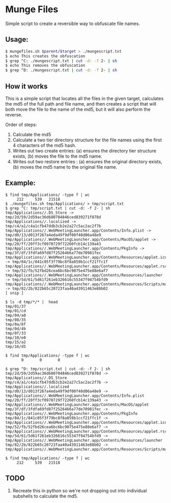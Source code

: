 # Munge Files
Simple script to create a reversible way to obfuscate file names.

## Usage:

```bash
$ mungefiles.sh $parent/$target > ./mungescript.txt
$ echo This creates the obfuscation
$ grep ^C: ./mungescript.txt | cut -d: -f 2- | sh
$ echo This removes the obfuscation
$ grep ^D: ./mungescript.txt | cut -d: -f 2- | sh
```

## How it works
This is a simple script that locates all the files in the given target,
calculates the md5 of the full path and file name, and then creates a script
that will both move the file to the name of the md5, but it will also perform
the reverse.

Order of steps:

1. Calculate the md5
2. Calculate a two tier directory structure for the file names using the first 4 characters of the md5 hash.
3. Writes out two create entries: (a) ensures the directory tier structure exists, (b) moves the file to the md5 name.
4. Writes out two restore entries : (a) ensures the original directory exists, (b) moves the md5 name to the original file name.

## Example:

```text
$ find tmp/Applications/ -type f | wc
     212     539   21518
$ ./mungefiles.sh tmp/Applications/ > tmp/script.txt
$ grep ^C: tmp/script.txt | cut -d: -f 2- | sh
tmp/Applications//.DS_Store -> tmp/2d/59/2d59ac36d680704846ced839271f878d
tmp/Applications//.localized -> tmp/c4/a1/c4a1cfb47ddb3cb2e2a27c5ac2ac2f7b
tmp/Applications//.WebMeetingLauncher.app/Contents/Info.plist -> tmp/d0/13/d013f267a4eda49f9df00f40d06a48e9
tmp/Applications//.WebMeetingLauncher.app/Contents/MacOS/applet -> tmp/20/ff/20ff3cf0970729f72260fcb14c139a43
tmp/Applications//.WebMeetingLauncher.app/Contents/PkgInfo -> tmp/3f/df/3fdfa69fd87f2526466a77de70981fec
tmp/Applications//.WebMeetingLauncher.app/Contents/Resources/applet.icns -> tmp/84/1c/841c05f3f79bc8f8a859b1ccf21ffc1f
tmp/Applications//.WebMeetingLauncher.app/Contents/Resources/applet.rsrc -> tmp/52/fb/52fbd26cea6bc6bc9075e475e88e6af7
tmp/Applications//.WebMeetingLauncher.app/Contents/Resources/launcher -> tmp/5d/61/5d61f261eb326616c55347f94754bfd9
tmp/Applications//.WebMeetingLauncher.app/Contents/Resources/Scripts/main.scpt -> tmp/82/2b/822b65c20723faa40a43911463e88b02
[ snip ]

$ ls -d tmp/*/* |  head
tmp/01/37
tmp/01/cd
tmp/04/a0
tmp/08/35
tmp/0a/8f
tmp/0d/4b
tmp/0f/33
tmp/10/e0
tmp/15/a2
tmp/16/d5

$ find tmp/Applications/ -type f | wc
       0       0       0

$ grep ^D: tmp/script.txt | cut -d: -f 2- | sh
tmp/2d/59/2d59ac36d680704846ced839271f878d -> tmp/Applications//.DS_Store
tmp/c4/a1/c4a1cfb47ddb3cb2e2a27c5ac2ac2f7b -> tmp/Applications//.localized
tmp/d0/13/d013f267a4eda49f9df00f40d06a48e9 -> tmp/Applications//.WebMeetingLauncher.app/Contents/Info.plist
tmp/20/ff/20ff3cf0970729f72260fcb14c139a43 -> tmp/Applications//.WebMeetingLauncher.app/Contents/MacOS/applet
tmp/3f/df/3fdfa69fd87f2526466a77de70981fec -> tmp/Applications//.WebMeetingLauncher.app/Contents/PkgInfo
tmp/84/1c/841c05f3f79bc8f8a859b1ccf21ffc1f -> tmp/Applications//.WebMeetingLauncher.app/Contents/Resources/applet.icns
tmp/52/fb/52fbd26cea6bc6bc9075e475e88e6af7 -> tmp/Applications//.WebMeetingLauncher.app/Contents/Resources/applet.rsrc
tmp/5d/61/5d61f261eb326616c55347f94754bfd9 -> tmp/Applications//.WebMeetingLauncher.app/Contents/Resources/launcher
tmp/82/2b/822b65c20723faa40a43911463e88b02 -> tmp/Applications//.WebMeetingLauncher.app/Contents/Resources/Scripts/main.scpt

$ find tmp/Applications/ -type f | wc
     212     539   21518
```

## TODO
1. Recreate this in python so we're not dropping out into individual subshells to calculate the md5.
